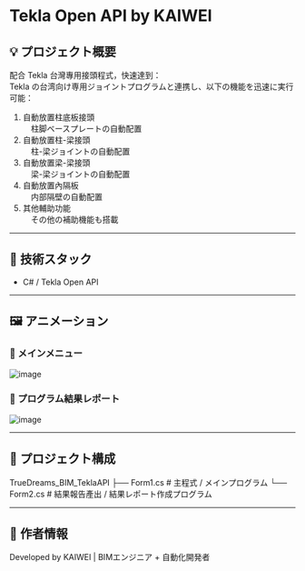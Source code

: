 # Tekla Open API by KAIWEI

## 💡 プロジェクト概要  
配合 Tekla 台灣專用接頭程式，快速達到：  
Tekla の台湾向け専用ジョイントプログラムと連携し、以下の機能を迅速に実行可能：

1. 自動放置柱底板接頭  
　柱脚ベースプレートの自動配置  
2. 自動放置柱-梁接頭  
　柱-梁ジョイントの自動配置  
3. 自動放置梁-梁接頭  
　梁-梁ジョイントの自動配置  
4. 自動放置內隔板  
　内部隔壁の自動配置  
5. 其他輔助功能  
　その他の補助機能も搭載

---

## 🔧 技術スタック  
- C# / Tekla Open API

---

## 🖼️ アニメーション  
### 📌 メインメニュー  
![image](https://github.com/user-attachments/assets/576895e7-bbee-45fe-92c2-7f15783ff968)

### 📌 プログラム結果レポート  
![image](https://github.com/user-attachments/assets/370eb587-eb1b-4af1-83c6-f6b33b35ee6d)

---

## 📁 プロジェクト構成  
TrueDreams_BIM_TeklaAPI
├── Form1.cs # 主程式 / メインプログラム
└── Form2.cs # 結果報告產出 / 結果レポート作成プログラム


---

## 📌 作者情報
Developed by KAIWEI | BIMエンジニア + 自動化開発者


